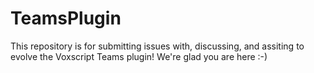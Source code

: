 # TeamsPlugin
This repository is for submitting issues with, discussing, and assiting to evolve the Voxscript Teams plugin! We're glad you are here :-)
